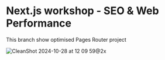 # Next.js workshop - SEO & Web Performance

This branch show optimised Pages Router project

![CleanShot 2024-10-28 at 12 09 59@2x](https://github.com/user-attachments/assets/4691e2fc-c1e8-4316-9787-e31ac9bcb351)
